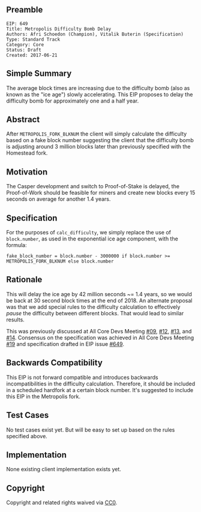 ## Preamble

    EIP: 649
    Title: Metropolis Difficulty Bomb Delay
    Authors: Afri Schoedon (Champion), Vitalik Buterin (Specification)
    Type: Standard Track
    Category: Core
    Status: Draft
    Created: 2017-06-21

## Simple Summary
The average block times are increasing due to the difficulty bomb (also as known as the "ice age") slowly accelerating. This EIP proposes to delay the difficulty bomb for approximately one and a half year.

## Abstract
After `METROPOLIS_FORK_BLKNUM` the client will simply calculate the difficulty based on a fake block number suggesting the client that the difficulty bomb is adjusting around 3 million blocks later than previously specified with the Homestead fork.

## Motivation
The Casper development and switch to Proof-of-Stake is delayed, the Proof-of-Work should be feasible for miners and create new blocks every 15 seconds on average for another 1.4 years.

## Specification
For the purposes of `calc_difficulty`, we simply replace the use of `block.number`, as used in the exponential ice age component, with the formula:

    fake_block_number = block.number - 3000000 if block.number >= METROPOLIS_FORK_BLKNUM else block.number

## Rationale
This will delay the ice age by 42 million seconds ~= 1.4 years, so we would be back at 30 second block times at the end of 2018. An alternate proposal was that we add special rules to the difficulty calculation to effectively _pause_ the difficulty between different blocks. That would lead to similar results.

This was previously discussed at All Core Devs Meeting [#09](https://github.com/ethereum/pm/blob/master/All%20Core%20Devs%20Meetings/Meeting%209.md#metropolis-timing-and-roadmap-discussion), [#12](https://github.com/ethereum/pm/blob/master/All%20Core%20Devs%20Meetings/Meeting%2012.md#5-metropolis-update), [#13](https://github.com/ethereum/pm/blob/master/All%20Core%20Devs%20Meetings/Meeting%2013.md#3-eip-186-reduce-eth-issuance-before-proof-of-stake-hudson), and [#14](https://github.com/ethereum/pm/blob/master/All%20Core%20Devs%20Meetings/Meeting%2014.md#1-eip-186-reduce-eth-issuance-before-proof-of-stake-core-devs). Consensus on the specification was achieved in All Core Devs Meeting [#19](https://github.com/ethereum/pm/blob/master/All%20Core%20Devs%20Meetings/Meeting%2019.md) and specification drafted in EIP issue [#649](https://github.com/ethereum/EIPs/issues/649).

## Backwards Compatibility
This EIP is not forward compatible and introduces backwards incompatibilities in the difficulty calculation. Therefore, it should be included in a scheduled hardfork at a certain block number. It's suggested to include this EIP in the Metropolis fork.

## Test Cases
No test cases exist yet. But will be easy to set up based on the rules specified above.

## Implementation
None existing client implementation exists yet.

## Copyright
Copyright and related rights waived via [CC0](https://creativecommons.org/publicdomain/zero/1.0/).
